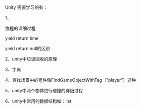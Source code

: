 Unity 需要学习的有：

1、

协程的详细过程



yield return time

yield return null的区别





2、unity中垃圾回收的原理



3、字典



4、查找场景中的组件像FindGameObjectWithTag（"player"）这种



5、unity中两个物体进行碰撞的详细过程



6、unity中常用的数据结构如：list
